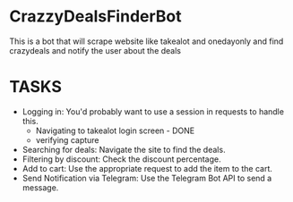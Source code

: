 # CrazzyDealsFinderBot
This is a bot that will scrape website like takealot and onedayonly and find crazydeals and notify the user about the deals

# TASKS

- Logging in: You'd probably want to use a session in requests to handle this.
  - Navigating to takealot login screen - DONE
  - verifying capture 
- Searching for deals: Navigate the site to find the deals.
- Filtering by discount: Check the discount percentage.
- Add to cart: Use the appropriate request to add the item to the cart.
- Send Notification via Telegram: Use the Telegram Bot API to send a message.